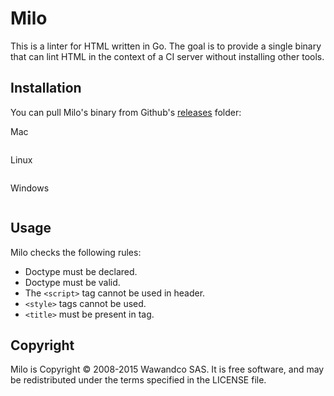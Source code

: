 # Milo

This is a linter for HTML written in Go. The goal is to provide a single binary that can lint HTML in the context of a CI server without installing other tools.

## Installation

You can pull Milo's binary from Github's [releases](#) folder:

Mac
```
```

Linux
```
```

Windows
```
```


## Usage

Milo checks the following rules:

-  Doctype must be declared.
-  Doctype must be valid.
-  The `<script>` tag cannot be used in header.
-  `<style>` tags cannot be used.
-  `<title>` must be present in tag.

## Copyright

Milo is Copyright © 2008-2015 Wawandco SAS. It is free software, and may be redistributed under the terms specified in the LICENSE file.


